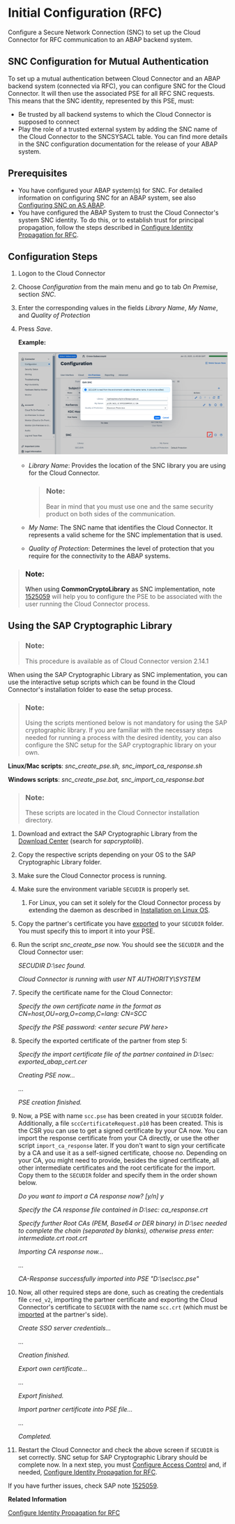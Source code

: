 <!-- loiof09eefe71d1e4d4484e1dd4b121585fb -->

# Initial Configuration \(RFC\)

Configure a Secure Network Connection \(SNC\) to set up the Cloud Connector for RFC communication to an ABAP backend system.



<a name="loiof09eefe71d1e4d4484e1dd4b121585fb__section_N1001A_N10011_N10001"/>

## SNC Configuration for Mutual Authentication

To set up a mutual authentication between Cloud Connector and an ABAP backend system \(connected via RFC\), you can configure SNC for the Cloud Connector. It will then use the associated PSE for all RFC SNC requests. This means that the SNC identity, represented by this PSE, must:

-   Be trusted by all backend systems to which the Cloud Connector is supposed to connect
-   Play the role of a trusted external system by adding the SNC name of the Cloud Connector to the SNCSYSACL table. You can find more details in the SNC configuration documentation for the release of your ABAP system.



## Prerequisites

-   You have configured your ABAP system\(s\) for SNC. For detailed information on configuring SNC for an ABAP system, see also [Configuring SNC on AS ABAP](http://help.sap.com/saphelp_nw75/helpdata/en/0d/482bb8013243f1b6e2439091e3022f/content.htm).
-   You have configured the ABAP System to trust the Cloud Connector's system SNC identity. To do this, or to establish trust for principal propagation, follow the steps described in [Configure Identity Propagation for RFC](configure-identity-propagation-for-rfc-33a2f37.md).



<a name="loiof09eefe71d1e4d4484e1dd4b121585fb__section_N10034_N10011_N10001"/>

## Configuration Steps

1.  Logon to the Cloud Connector
2.  Choose *Configuration* from the main menu and go to tab *On Premise*, section *SNC*.
3.  Enter the corresponding values in the fields *Library Name*, *My Name*, and *Quality of Protection*
4.  Press *Save*.

    **Example:**

    ![](images/SCC_CS_InitialConfigRFC_-_SNC_08f7cad.png)

    -   *Library Name*: Provides the location of the SNC library you are using for the Cloud Connector.

        > ### Note:  
        > Bear in mind that you must use one and the same security product on both sides of the communication.

    -   *My Name*: The SNC name that identifies the Cloud Connector. It represents a valid scheme for the SNC implementation that is used.
    -   *Quality of Protection*: Determines the level of protection that you require for the connectivity to the ABAP systems.


> ### Note:  
> When using **CommonCryptoLibrary** as SNC implementation, note [1525059](https://me.sap.com/notes/1525059) will help you to configure the PSE to be associated with the user running the Cloud Connector process.



<a name="loiof09eefe71d1e4d4484e1dd4b121585fb__section_rdz_q34_fsb"/>

## Using the SAP Cryptographic Library

> ### Note:  
> This procedure is available as of Cloud Connector version 2.14.1

When using the SAP Cryptographic Library as SNC implementation, you can use the interactive setup scripts which can be found in the Cloud Connector's installation folder to ease the setup process.

> ### Note:  
> Using the scripts mentioned below is not mandatory for using the SAP cryptographic library. If you are familiar with the necessary steps needed for running a process with the desired identity, you can also configure the SNC setup for the SAP cryptographic library on your own.

**Linux/Mac scripts**: *snc\_create\_pse.sh, snc\_import\_ca\_response.sh*

**Windows scripts**: *snc\_create\_pse.bat, snc\_import\_ca\_response.bat*

> ### Note:  
> These scripts are located in the Cloud Connector installation directory.

1.  Download and extract the SAP Cryptographic Library from the [Download Center](https://support.sap.com/en/my-support/software-downloads.html) \(search for *sapcryptolib*\).
2.  Copy the respective scripts depending on your OS to the SAP Cryptographic Library folder.
3.  Make sure the Cloud Connector process is running.
4.  Make sure the environment variable `SECUDIR` is properly set.
    1.  For Linux, you can set it solely for the Cloud Connector process by extending the daemon as described in [Installation on Linux OS](installation-on-linux-os-f069840.md).

5.  Copy the partner's certificate you have [exported](https://help.sap.com/viewer/e73bba71770e4c0ca5fb2a3c17e8e229/7.5.22/en-US/86834d3c807b8048e10000000a11402f.html) to your `SECUDIR` folder. You must specify this to import it into your PSE.
6.  Run the script *snc\_create\_pse* now. You should see the `SECUDIR` and the Cloud Connector user:

    *SECUDIR D:\\sec found.*

    *Cloud Connector is running with user NT AUTHORITY\\SYSTEM*

7.  Specify the certificate name for the Cloud Connector:

    *Specify the own certificate name in the format as CN=host,OU=org,O=comp,C=lang: CN=SCC*

    *Specify the PSE password: <enter secure PW here\>*

8.  Specify the exported certificate of the partner from step 5:

    *Specify the import certificate file of the partner contained in D:\\sec: exported\_abap\_cert.cer*

    *Creating PSE now...*

    *...*

    *PSE creation finished.*

9.  Now, a PSE with name `scc.pse` has been created in your `SECUDIR` folder. Additionally, a file `sccCertificateRequest.p10` has been created. This is the CSR you can use to get a signed certificate by your CA now. You can import the response certificate from your CA directly, or use the other script `import_ca_response` later. If you don't want to sign your certificate by a CA and use it as a self-signed certificate, choose *no*. Depending on your CA, you might need to provide, besides the signed certificate, all other intermediate certificates and the root certificate for the import. Copy them to the `SECUDIR` folder and specify them in the order shown below.

    *Do you want to import a CA response now? \[y/n\] y*

    *Specify the CA response file contained in D:\\sec: ca\_response.crt*

    *Specify further Root CAs \(PEM, Base64 or DER binary\) in D:\\sec needed to complete the chain \(separated by blanks\), otherwise press enter: intermediate.crt root.crt*

    *Importing CA response now...*

    *...*

    *CA-Response successfully imported into PSE "D:\\sec\\scc.pse"*

10. Now, all other required steps are done, such as creating the credentials file `cred_v2`, importing the partner certificate and exporting the Cloud Connector's certificate to `SECUDIR` with the name `scc.crt` \(which must be [imported](https://help.sap.com/viewer/e73bba71770e4c0ca5fb2a3c17e8e229/7.5.22/en-US/57834d3c807b8048e10000000a11402f.html) at the partner's side\).

    *Create SSO server credentials...*

    *...*

    *Creation finished.*

    *Export own certificate...*

    *...*

    *Export finished.*

    *Import partner certificate into PSE file...*

    *...*

    *Completed.*

11. Restart the Cloud Connector and check the above screen if `SECUDIR` is set correctly. SNC setup for SAP Cryptographic Library should be complete now. In a next step, you must [Configure Access Control](configure-access-control-rfc-ca58689.md) and, if needed, [Configure Identity Propagation for RFC](configure-identity-propagation-for-rfc-33a2f37.md).

If you have further issues, check SAP note [1525059](https://me.sap.com/notes/1525059).

**Related Information**  


[Configure Identity Propagation for RFC](configure-identity-propagation-for-rfc-33a2f37.md "Find step-by-step instructions to configure principal propagation to an ABAP server for RFC.")

